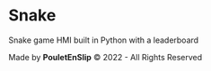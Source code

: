 # Snake
Snake game HMI built in Python with a leaderboard

Made by **PouletEnSlip** © 2022 - All Rights Reserved
